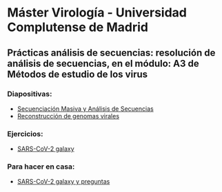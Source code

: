 # Máster Virología - Universidad Complutense de Madrid
## Prácticas análisis de secuencias: resolución de análisis de secuencias, en el módulo: A3 de Métodos de estudio de los virus
### Diapositivas:
- [Secuenciación Masiva y Análisis de Secuencias](slides/master_virologia-UCM_2023_SecMasiva_ICuesta.pdf)
- [Reconstrucción de genomas virales](slides/bioinfo_analysis_sars-cov-2.pdf)
### Ejercicios:
- [SARS-CoV-2 galaxy](../resources/galaxy/exercises/SARS-CoV-2_trainig.md)
### Para hacer en casa:
- [SARS-CoV-2 galaxy y preguntas](../resources/galaxy/exercises/homeworks.md)
